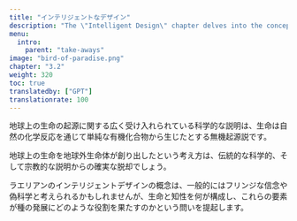 ```yaml
---
title: "インテリジェントなデザイン"
description: "The \"Intelligent Design\" chapter delves into the concept of life on Earth being the result of intentional creation by an advanced extraterrestrial civilization, as opposed to random evolutionary processes. This chapter would explore the intricacies of this theory, examining evidence and arguments that support the idea of a deliberate, intelligent force behind the development of life and human civilization. It may also address the broader implications of this perspective, challenging conventional scientific and philosophical views on evolution and the origin of life."
menu:
  intro:
    parent: "take-aways"
image: "bird-of-paradise.png"
chapter: "3.2"
weight: 320
toc: true
translatedby: ["GPT"]
translationrate: 100
---
```


地球上の生命の起源に関する広く受け入れられている科学的な説明は、生命は自然の化学反応を通じて単純な有機化合物から生じたとする無機起源説です。

地球上の生命を地球外生命体が創り出したという考え方は、伝統的な科学的、そして宗教的な説明からの確実な脱却でしょう。

ラエリアンのインテリジェントデザインの概念は、一般的にはフリンジな信念や偽科学と考えられるかもしれませんが、生命と知性を何が構成し、これらの要素が種の発展にどのような役割を果たすのかという問いを提起します。
